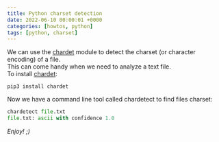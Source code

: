 ```yaml
---
title: Python charset detection
date: 2022-06-10 00:00:01 +0000
categories: [howtos, python]
tags: [python, charset]
---
```


We can use the [chardet](https://github.com/chardet/chardet) module to detect the charset (or character encoding) of a file.  
This can come handy when we need to analyze a text file.  
To install [chardet](https://github.com/chardet/chardet):  

```shell
pip3 install chardet
```

Now we have a command line tool called chardetect to find files charset:

```python
chardetect file.txt
file.txt: ascii with confidence 1.0
```

_Enjoy! ;)_
